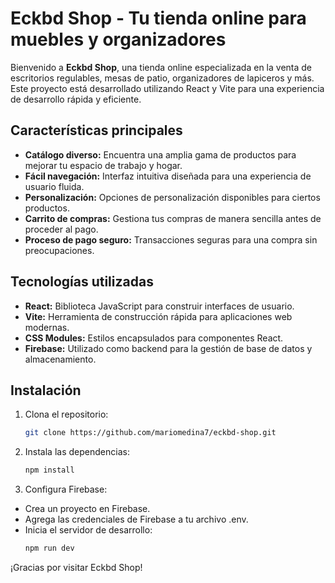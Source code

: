 # Eckbd Shop - Tu tienda online para muebles y organizadores

Bienvenido a **Eckbd Shop**, una tienda online especializada en la venta de escritorios regulables, mesas de patio, organizadores de lapiceros y más. Este proyecto está desarrollado utilizando React y Vite para una experiencia de desarrollo rápida y eficiente.

## Características principales

- **Catálogo diverso:** Encuentra una amplia gama de productos para mejorar tu espacio de trabajo y hogar.
- **Fácil navegación:** Interfaz intuitiva diseñada para una experiencia de usuario fluida.
- **Personalización:** Opciones de personalización disponibles para ciertos productos.
- **Carrito de compras:** Gestiona tus compras de manera sencilla antes de proceder al pago.
- **Proceso de pago seguro:** Transacciones seguras para una compra sin preocupaciones.

## Tecnologías utilizadas

- **React:** Biblioteca JavaScript para construir interfaces de usuario.
- **Vite:** Herramienta de construcción rápida para aplicaciones web modernas.
- **CSS Modules:** Estilos encapsulados para componentes React.
- **Firebase:** Utilizado como backend para la gestión de base de datos y almacenamiento.

## Instalación

1. Clona el repositorio:
   ```bash
   git clone https://github.com/mariomedina7/eckbd-shop.git

2. Instala las dependencias:
   ```bash
   npm install
3. Configura Firebase:
- Crea un proyecto en Firebase.
- Agrega las credenciales de Firebase a tu archivo .env.
- Inicia el servidor de desarrollo:
  ```bash
  npm run dev

¡Gracias por visitar Eckbd Shop!
